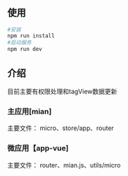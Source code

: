 #

## 使用
```bash
#安装
npm run install
#启动服务
npm run dev
```

## 介绍
目前主要有权限处理和tagView数据更新
### 主应用[mian]
主要文件：
micro、store/app、router


### 微应用【app-vue]
主要文件：
router、mian.js、utils/micro